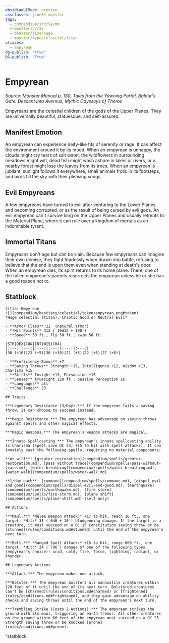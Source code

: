 ```yaml
---
obsidianUIMode: preview
cssclasses: json5e-monster
tags:
  - compendium/src/5e/mm
  - monster/cr/23
  - monster/size/huge
  - monster/type/celestial/titan
aliases:
  - Empyrean
dg-publish: "true"
DG-publish: "True"
---
```

# Empyrean
*Source: Monster Manual p. 130, Tales from the Yawning Portal, Baldur's Gate: Descent Into Avernus, Mythic Odysseys of Theros*  

Empyreans are the celestial children of the gods of the Upper Planes. They are universally beautiful, statuesque, and self-assured.

## Manifest Emotion

An empyrean can experience deity-like fits of serenity or rage. It can affect the environment around it by its mood. When an empyrean is unhappy, the clouds might cry tears of salt water, the wildflowers in surrounding meadows might wilt, dead fish might wash ashore in lakes or rivers, or a nearby forest might lose the leaves from its trees. When an empyrean is jubilant, sunlight follows it everywhere, small animals frolic in its footsteps, and birds fill the sky with their pleasing songs.

## Evil Empyreans

A few empyreans have turned to evil after venturing to the Lower Planes and becoming corrupted, or as the result of being cursed by evil gods. An evil empyrean can't survive long on the Upper Planes and usually retreats to the Material Plane, where it can rule over a kingdom of mortals as an indomitable tyrant.

## Immortal Titans

Empyreans don't age but can be slain. Because few empyreans can imagine their own demise, they fight fearlessly when drawn into battle, refusing to believe that the end is upon them even when standing at death's door. When an empyrean dies, its spirit returns to its home plane. There, one of the fallen empyrean's parents resurrects the empyrean unless he or she has a good reason not to.

## Statblock

```ad-statblock
title: Empyrean
![](compendium/bestiary/celestial/token/empyrean.png#token)
*Huge celestial (titan), Chaotic Good or Neutral Evil*

- **Armor Class** 22  (natural armor)
- **Hit Points** 313 (`19d12 + 190`)
- **Speed** 50 ft., fly 50 ft., swim 50 ft.

|STR|DEX|CON|INT|WIS|CHA|
|:---:|:---:|:---:|:---:|:---:|:---:|
|30 (+10)|21 (+5)|30 (+10)|21 (+5)|22 (+6)|27 (+8)|

- **Proficiency Bonus** +7
- **Saving Throws** Strength +17, Intelligence +12, Wisdom +13, Charisma +15
- **Skills** Insight +13, Persuasion +15
- **Senses** truesight 120 ft., passive Perception 16
- **Languages** all
- **Challenge** 23

## Traits

***Legendary Resistance (3/Day).*** If the empyrean fails a saving throw, it can choose to succeed instead.

***Magic Resistance.*** The empyrean has advantage on saving throws against spells and other magical effects.

***Magic Weapons.*** The empyrean's weapon attacks are magical.

***Innate Spellcasting.*** The empyrean's innate spellcasting ability is Charisma (spell save DC 23, +15 to hit with spell attacks). It can innately cast the following spells, requiring no material components:

**At will**: [greater restoration](compendium/spells/greater-restoration.md), [pass without trace](compendium/spells/pass-without-trace.md), [water breathing](compendium/spells/water-breathing.md), [water walk](compendium/spells/water-walk.md)

**1/day each**: [commune](compendium/spells/commune.md), [dispel evil and good](compendium/spells/dispel-evil-and-good.md), [earthquake](compendium/spells/earthquake.md), [fire storm](compendium/spells/fire-storm.md), [plane shift](compendium/spells/plane-shift.md) (self only)

## Actions

***Maul.*** *Melee Weapon Attack:* +17 to hit, reach 10 ft., one target. *Hit:* 31 (`6d6 + 10`) bludgeoning damage. If the target is a creature, it must succeed on a DC 15 Constitution saving throw or be [stunned](rules/conditions.md#stunned) until the end of the empyrean's next turn.

***Bolt.*** *Ranged Spell Attack:* +15 to hit, range 600 ft., one target. *Hit:* 24 (`7d6`) damage of one of the following types (empyrean's choice): acid, cold, fire, force, lightning, radiant, or thunder.

## Legendary Actions

***Attack.*** The empyrean makes one attack.

***Bolster.*** The empyrean bolsters all nonhostile creatures within 120 feet of it until the end of its next turn. Bolstered creatures can't be [charmed](rules/conditions.md#charmed) or [frightened](rules/conditions.md#frightened), and they gain advantage on ability checks and saving throws until the end of the empyrean's next turn.

***Trembling Strike (Costs 2 Actions).*** The empyrean strikes the ground with its maul, triggering an earth tremor. All other creatures on the ground within 60 feet of the empyrean must succeed on a DC 25 Strength saving throw or be knocked [prone](rules/conditions.md#prone).
```
^statblock